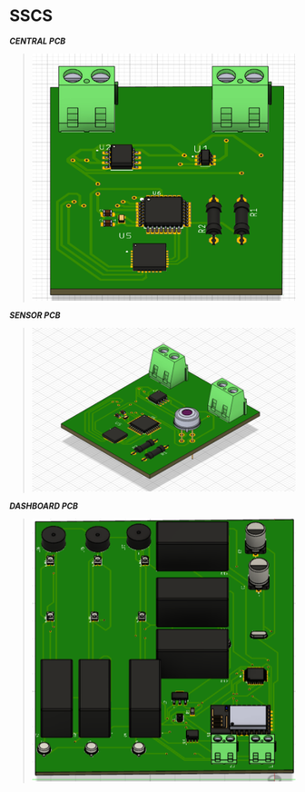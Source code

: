 # SSCS
***CENTRAL PCB***
><img src="central_3d.png" alt="Alt text" width="500">
***SENSOR PCB***
><img src="sensor.png" alt="Alt text" width="500">
***DASHBOARD PCB***
><img src="3d dashboa.png" alt="Alt text" width="500">

